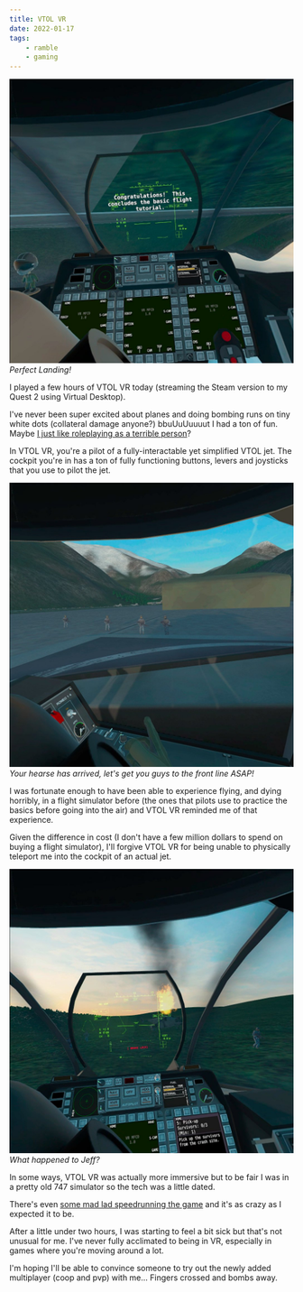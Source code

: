 ```yaml
---
title: VTOL VR
date: 2022-01-17
tags:
    - ramble
    - gaming
---
```


![](./1.jpg)
_Perfect Landing!_

I played a few hours of VTOL VR today (streaming the Steam version to my Quest 2 using Virtual Desktop).

I've never been super excited about planes and doing bombing runs on tiny white dots (collateral damage anyone?) bbuUuUuuuut I had a ton of fun. Maybe [I just like roleplaying as a terrible person](/reviews/video-game/2017-09-25/)?

In VTOL VR, you're a pilot of a fully-interactable yet simplified VTOL jet. The cockpit you're in has a ton of fully functioning buttons, levers and joysticks that you use to pilot the jet.

![](./2.jpg)
_Your hearse has arrived, let's get you guys to the front line ASAP!_

I was fortunate enough to have been able to experience flying, and dying horribly, in a flight simulator before (the ones that pilots use to practice the basics before going into the air) and VTOL VR reminded me of that experience.

Given the difference in cost (I don't have a few million dollars to spend on buying a flight simulator), I'll forgive VTOL VR for being unable to physically teleport me into the cockpit of an actual jet.

![](./3.jpg)
_What happened to Jeff?_

In some ways, VTOL VR was actually more immersive but to be fair I was in a pretty old 747 simulator so the tech was a little dated.

There's even [some mad lad speedrunning the game](https://www.speedrun.com/vtol_vr/levels) and it's as crazy as I expected it to be.

After a little under two hours, I was starting to feel a bit sick but that's not unusual for me. I've never fully acclimated to being in VR, especially in games where you're moving around a lot.

I'm hoping I'll be able to convince someone to try out the newly added multiplayer (coop and pvp) with me... Fingers crossed and bombs away.
